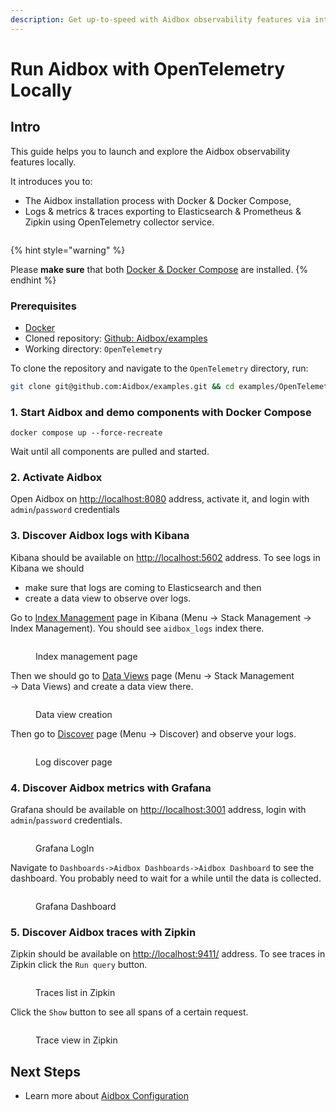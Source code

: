 ```yaml
---
description: Get up-to-speed with Aidbox observability features via interactive tutorials.
---
```


# Run Aidbox with OpenTelemetry Locally

## Intro

This guide helps you to launch and explore the Aidbox observability features locally.

It introduces you to:

* The Aidbox installation process with Docker & Docker Compose,
* Logs & metrics & traces exporting to Elasticsearch & Prometheus & Zipkin using OpenTelemetry collector service.

<figure><img src="../../../../.gitbook/assets/f1142038-ab89-4ab2-93a7-5d7627bd088c.png" alt=""><figcaption></figcaption></figure>

{% hint style="warning" %}
<img src="../../../../.gitbook/assets/docker.png" alt="" data-size="original">

Please **make sure** that both [Docker & Docker Compose](https://docs.docker.com/engine/install/) are installed.
{% endhint %}

### Prerequisites

* [Docker](https://www.docker.com/)
* Cloned repository: [Github: Aidbox/examples](https://github.com/Aidbox/examples/tree/main)
* Working directory: `OpenTelemetry`

To clone the repository and navigate to the `OpenTelemetry` directory, run:

```sh
git clone git@github.com:Aidbox/examples.git && cd examples/OpenTelemetry
```

### 1. Start Aidbox and demo components with Docker Compose

```shell
docker compose up --force-recreate
```

Wait until all components are pulled and started.

### 2. Activate Aidbox

Open Aidbox on [http://localhost:8080](http://localhost:8080) address, activate it, and login with `admin`/`password` credentials

### 3. Discover Aidbox logs with Kibana

Kibana should be available on [http://localhost:5602](http://localhost:5602) address. To see logs in Kibana we should&#x20;

* make sure that logs are coming to Elasticsearch and then&#x20;
* create a data view to observe over logs.

Go to [Index Management](http://localhost:5602/app/management/data/index_management/indices) page in Kibana (Menu → Stack Management → Index Management). You should see `aidbox_logs` index there.

<figure><img src="../../../../.gitbook/assets/5a4c8db2-41ee-4bc2-815c-753fac7887f4.png" alt=""><figcaption><p>Index management page</p></figcaption></figure>

Then we should go to [Data Views](http://localhost:5602/app/management/kibana/dataViews) page (Menu → Stack Management → Data Views) and create a data view there.

<figure><img src="../../../../.gitbook/assets/6c139544-8975-428a-bdbc-63666d5e15b7.png" alt=""><figcaption><p>Data view creation</p></figcaption></figure>

Then go to [Discover](http://localhost:5602/app/discover) page (Menu → Discover) and observe your logs.

<figure><img src="../../../../.gitbook/assets/f5297a2b-1592-4a25-abbe-d45941f68a8c.png" alt=""><figcaption><p>Log discover page</p></figcaption></figure>

### 4. Discover Aidbox metrics with Grafana

Grafana should be available on [http://localhost:3001](http://localhost:3001) address, login with `admin`/`password` credentials.

<figure><img src="../../../../.gitbook/assets/grafana-login.png" alt=""><figcaption><p>Grafana LogIn</p></figcaption></figure>

Navigate to `Dashboards->Aidbox Dashboards->Aidbox Dashboard` to see the dashboard. You probably need to wait for a while until the data is collected.

<figure><img src="../../../../.gitbook/assets/grafana-dashboard.png" alt=""><figcaption><p>Grafana Dashboard</p></figcaption></figure>

### 5. Discover Aidbox traces with Zipkin

Zipkin should be available on [http://localhost:9411/](http://localhost:9411/zipkin/) address. To see traces in Zipkin click the `Run query` button.

<figure><img src="../../../../.gitbook/assets/8f6a613a-c0fa-4f78-bcd8-587509f16a20.png" alt=""><figcaption><p>Traces list in Zipkin</p></figcaption></figure>

Click the `Show` button to see all spans of a certain request.

<figure><img src="../../../../.gitbook/assets/870cbd14-7055-400d-8f6b-17460bf492a4.png" alt=""><figcaption><p>Trace view in Zipkin</p></figcaption></figure>

## Next Steps

* Learn more about [Aidbox Configuration](../../../deprecated/deprecated/zen-related/aidbox-zen-lang-project/README.md)
